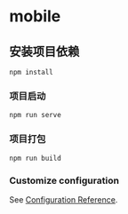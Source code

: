 # mobile

## 安装项目依赖
```
npm install
```

### 项目启动
```
npm run serve
```

### 项目打包
```
npm run build
```

### Customize configuration
See [Configuration Reference](https://cli.vuejs.org/config/).

